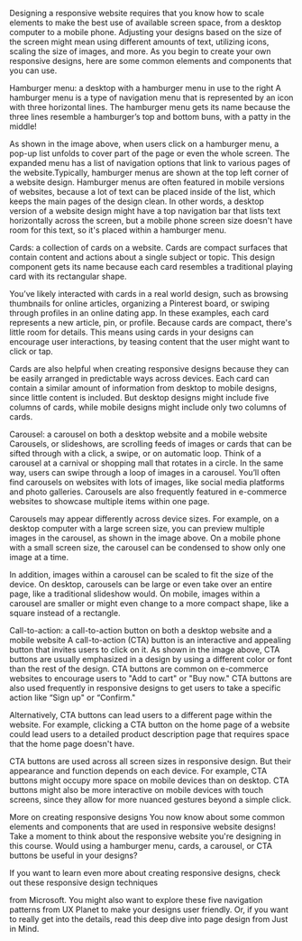 Designing a responsive website requires that you know how to scale elements to make the best use of available screen space, from a desktop computer to a mobile phone. Adjusting your designs based on the size of the screen might mean using different amounts of text, utilizing icons, scaling the size of images, and more. As you begin to create your own responsive designs, here are some common elements and components that you can use.

Hamburger menu: a desktop with a hamburger menu in use to the right
A hamburger menu is a type of navigation menu that is represented by an icon with three horizontal lines. The hamburger menu gets its name because the three lines resemble a hamburger’s top and bottom buns, with a patty in the middle! 

As shown in the image above, when users click on a hamburger menu, a pop-up list unfolds to cover part of the page or even the whole screen. The expanded menu has a list of navigation options that link to various pages of the website.Typically, hamburger menus are shown at the top left corner of a website design. Hamburger menus are often featured in mobile versions of websites, because a lot of text can be placed inside of the list, which keeps the main pages of the design clean. In other words, a desktop version of a website design might have a top navigation bar that lists text horizontally across the screen, but a mobile phone screen size doesn't have room for this text, so it's placed within a hamburger menu. 

Cards: a collection of cards on a website.
Cards are compact surfaces that contain content and actions about a single subject or topic. This design component gets its name because each card resembles a traditional playing card with its rectangular shape.

You’ve likely interacted with cards in a real world design, such as browsing thumbnails for online articles, organizing a Pinterest board, or swiping through profiles in an online dating app. In these examples, each card represents a new article, pin, or profile. Because cards are compact, there's little room for details. This means using cards in your designs can encourage user interactions, by teasing content that the user might want to click or tap. 

Cards are also helpful when creating responsive designs because they can be easily arranged in predictable ways across devices. Each card can contain a similar amount of information from desktop to mobile designs, since little content is included. But desktop designs might include five columns of cards, while mobile designs might include only two columns of cards. 

Carousel: a carousel on both a desktop website and a mobile website
Carousels, or slideshows, are scrolling feeds of images or cards that can be sifted through with a click, a swipe, or on automatic loop. Think of a carousel at a carnival or shopping mall that rotates in a circle. In the same way, users can swipe through a loop of images in a carousel. You’ll often find carousels on websites with lots of images, like social media platforms and photo galleries. Carousels are also frequently featured in e-commerce websites to showcase multiple items within one page. 

Carousels may appear differently across device sizes. For example, on a desktop computer with a large screen size, you can preview multiple images in the carousel, as shown in the image above. On a mobile phone with a small screen size, the carousel can be condensed to show only one image at a time. 

In addition, images within a carousel can be scaled to fit the size of the device. On desktop, carousels can be large or even take over an entire page, like a traditional slideshow would. On mobile, images within a carousel are smaller or might even change to a more compact shape, like a square instead of a rectangle. 

Call-to-action: a call-to-action button on both a desktop website and a mobile website
A call-to-action (CTA) button is an interactive and appealing button that invites users to click on it. As shown in the image above, CTA buttons are usually emphasized in a design by using a different color or font than the rest of the design. CTA buttons are common on e-commerce websites to encourage users to "Add to cart" or "Buy now." CTA buttons are also used frequently in responsive designs to get users to take a specific action like “Sign up" or “Confirm." 

Alternatively, CTA buttons can lead users to a different page within the website. For example, clicking a CTA button on the home page of a website could lead users to a detailed product description page that requires space that the home page doesn't have.

CTA buttons are used across all screen sizes in responsive design. But their appearance and function depends on each device. For example, CTA buttons might occupy more space on mobile devices than on desktop. CTA buttons might also be more interactive on mobile devices with touch screens, since they allow for more nuanced gestures beyond a simple click.

More on creating responsive designs
You now know about some common elements and components that are used in responsive website designs! Take a moment to think about the responsive website you're designing in this course. Would using a hamburger menu, cards, a carousel, or CTA buttons be useful in your designs? 

If you want to learn even more about creating responsive designs, check out these 
responsive design techniques
 
from Microsoft. You might also want to explore these 
five navigation patterns
 from UX Planet to make your designs user friendly. Or, if you want to really get into the details, read this 
deep dive into page design
 from Just in Mind.

